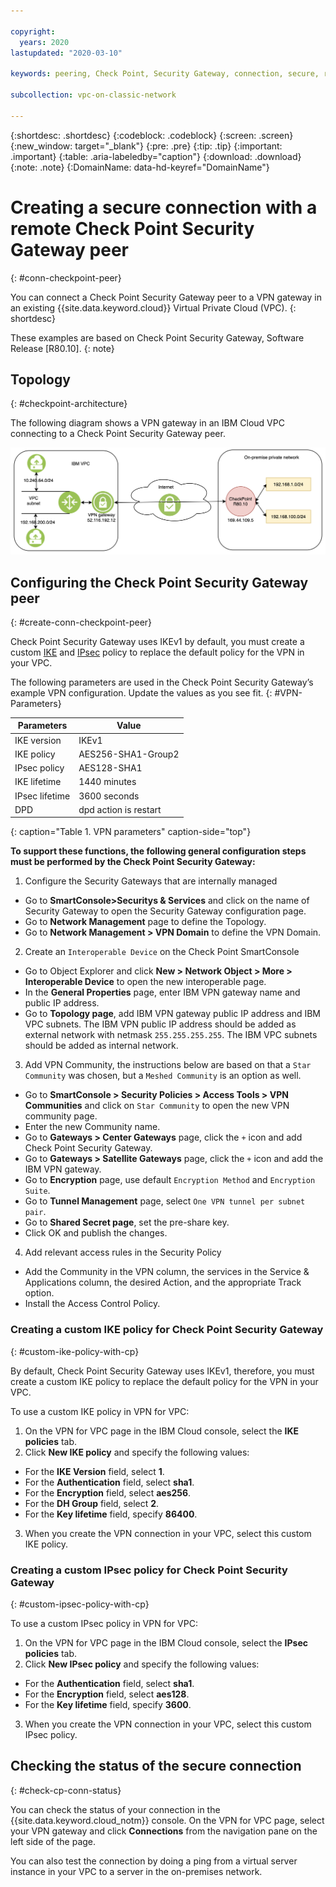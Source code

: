 ```yaml
---

copyright:
  years: 2020
lastupdated: "2020-03-10"

keywords: peering, Check Point, Security Gateway, connection, secure, remote, vpc, vpc network

subcollection: vpc-on-classic-network

---
```


{:shortdesc: .shortdesc}
{:codeblock: .codeblock}
{:screen: .screen}
{:new_window: target="_blank"}
{:pre: .pre}
{:tip: .tip}
{:important: .important}
{:table: .aria-labeledby="caption"}
{:download: .download}
{:note: .note}
{:DomainName: data-hd-keyref="DomainName"}


# Creating a secure connection with a remote Check Point Security Gateway peer
{: #conn-checkpoint-peer}

You can connect a Check Point Security Gateway peer to a VPN gateway in an existing {{site.data.keyword.cloud}} Virtual Private Cloud (VPC).
{: shortdesc}

These examples are based on Check Point Security Gateway, Software Release [R80.10].
{: note}

## Topology
{: #checkpoint-architecture}

The following diagram shows a VPN gateway in an IBM Cloud VPC connecting to a Check Point Security Gateway peer.

![Tunnel with Check Point Security Gateway](./images/vpc-vpn-cp-figure.png)

## Configuring the Check Point Security Gateway peer
{: #create-conn-checkpoint-peer}

Check Point Security Gateway uses IKEv1 by default, you must create a custom [IKE](#custom-ike-policy-with-cp) and [IPsec](#custom-ipsec-policy-with-cp) policy to replace the default policy for the VPN in your VPC. 

The following parameters are used in the Check Point Security Gateway’s example VPN configuration. Update the values as you see fit.
{: #VPN-Parameters}

|   Parameters     | Value |
| ------- | ------ |
| IKE version | IKEv1|    
| IKE policy | AES256-SHA1-Group2 |
| IPsec policy | AES128-SHA1 |
| IKE lifetime | 1440 minutes |
| IPsec lifetime | 3600 seconds |
| DPD | dpd action is restart |
{: caption="Table 1. VPN parameters" caption-side="top"}

**To support these functions, the following general configuration steps must be performed by the Check Point Security Gateway:**

1. Configure the Security Gateways that are internally managed
  * Go to **SmartConsole\>Securitys & Services** and click on the name of Security Gateway to open the Security Gateway configuration page.
  * Go to **Network Management** page to define the Topology.
  * Go to **Network Management \> VPN Domain** to define the VPN Domain.
2. Create an `Interoperable Device` on the Check Point SmartConsole
  * Go to Object Explorer and click **New \> Network Object \> More \> Interoperable Device** to open the new interoperable page.
  * In the **General Properties** page, enter IBM VPN gateway name and public IP address.
  * Go to **Topology page**, add IBM VPN gateway public IP address and IBM VPC subnets. The IBM VPN public IP address should be added as external network with netmask `255.255.255.255`. The IBM VPC subnets should be added as internal network.
3. Add VPN Community, the instructions below are based on that a `Star Community` was chosen, but a `Meshed Community` is an option as well.
  * Go to **SmartConsole \> Security Policies \> Access Tools \> VPN Communities** and click on `Star Community` to open the new VPN community page.
  * Enter the new Community name.
  * Go to **Gateways \> Center Gateways** page, click the `+` icon and add Check Point Security Gateway.
  * Go to **Gateways \> Satellite Gateways** page, click the `+` icon and add the IBM VPN gateway.
  * Go to **Encryption** page, use default `Encryption Method` and `Encryption Suite`.
  * Go to **Tunnel Management** page, select `One VPN tunnel per subnet pair`.
  * Go to **Shared Secret page**, set the pre-share key.
  * Click OK and publish the changes.
4. Add relevant access rules in the Security Policy
  * Add the Community in the VPN column, the services in the Service & Applications column, the desired Action, and the appropriate Track option.
  * Install the Access Control Policy.

### Creating a custom IKE policy for Check Point Security Gateway
{: #custom-ike-policy-with-cp}

By default, Check Point Security Gateway uses IKEv1, therefore, you must create a custom IKE policy to replace the default policy for the VPN in your VPC.

To use a custom IKE policy in VPN for VPC:
1. On the VPN for VPC page in the IBM Cloud console, select the **IKE policies** tab.
2. Click **New IKE policy** and specify the following values:
  * For the **IKE Version** field, select **1**.
  * For the **Authentication** field, select **sha1**.
  * For the **Encryption** field, select **aes256**.
  * For the **DH Group** field, select **2**.
  * For the **Key lifetime** field, specify **86400**.
3. When you create the VPN connection in your VPC, select this custom IKE policy.

### Creating a custom IPsec policy for Check Point Security Gateway
{: #custom-ipsec-policy-with-cp}

To use a custom IPsec policy in VPN for VPC:
1. On the VPN for VPC page in the IBM Cloud console, select the **IPsec policies** tab.
2. Click **New IPsec policy** and specify the following values:
  * For the **Authentication** field, select **sha1**.
  * For the **Encryption** field, select **aes128**.
  * For the **Key lifetime** field, specify **3600**.
3. When you create the VPN connection in your VPC, select this custom IPsec policy.

## Checking the status of the secure connection
{: #check-cp-conn-status}

You can check the status of your connection in the {{site.data.keyword.cloud_notm}} console. On the VPN for VPC page, select your VPN gateway and click **Connections** from the navigation pane on the left side of the page.

You can also test the connection by doing a ping from a virtual server instance in your VPC to a server in the on-premises network.
